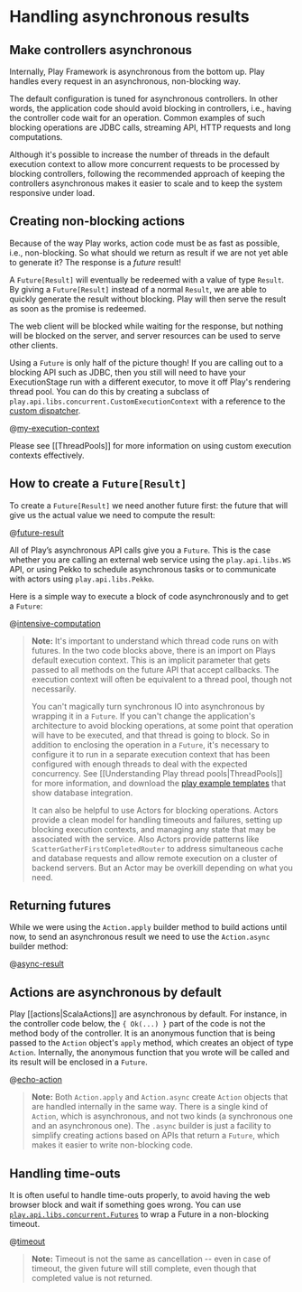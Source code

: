 <!--- Copyright (C) from 2022 The Play Framework Contributors <https://github.com/playframework>, 2011-2021 Lightbend Inc. <https://www.lightbend.com> -->

# Handling asynchronous results

## Make controllers asynchronous

Internally, Play Framework is asynchronous from the bottom up. Play handles every request in an asynchronous, non-blocking way.

The default configuration is tuned for asynchronous controllers. In other words, the application code should avoid blocking in controllers, i.e., having the controller code wait for an operation. Common examples of such blocking operations are JDBC calls, streaming API, HTTP requests and long computations.

Although it's possible to increase the number of threads in the default execution context to allow more concurrent requests to be processed by blocking controllers, following the recommended approach of keeping the controllers asynchronous makes it easier to scale and to keep the system responsive under load.

## Creating non-blocking actions

Because of the way Play works, action code must be as fast as possible, i.e., non-blocking. So what should we return as result if we are not yet able to generate it? The response is a *future* result!

A `Future[Result]` will eventually be redeemed with a value of type `Result`. By giving a `Future[Result]` instead of a normal `Result`, we are able to quickly generate the result without blocking. Play will then serve the result as soon as the promise is redeemed.

The web client will be blocked while waiting for the response, but nothing will be blocked on the server, and server resources can be used to serve other clients.

Using a `Future` is only half of the picture though!  If you are calling out to a blocking API such as JDBC, then you still will need to have your ExecutionStage run with a different executor, to move it off Play's rendering thread pool.  You can do this by creating a subclass of `play.api.libs.concurrent.CustomExecutionContext` with a reference to the [custom dispatcher](https://doc.akka.io/docs/akka/2.6/dispatchers.html?language=scala).

@[my-execution-context](code/ScalaAsync.scala)

Please see [[ThreadPools]] for more information on using custom execution contexts effectively.

## How to create a `Future[Result]`

To create a `Future[Result]` we need another future first: the future that will give us the actual value we need to compute the result:

@[future-result](code/ScalaAsync.scala)

All of Play’s asynchronous API calls give you a `Future`. This is the case whether you are calling an external web service using the `play.api.libs.WS` API, or using Pekko to schedule asynchronous tasks or to communicate with actors using `play.api.libs.Pekko`.

Here is a simple way to execute a block of code asynchronously and to get a `Future`:

@[intensive-computation](code/ScalaAsync.scala)

> **Note:** It's important to understand which thread code runs on with futures. In the two code blocks above, there is an import on Plays default execution context. This is an implicit parameter that gets passed to all methods on the future API that accept callbacks. The execution context will often be equivalent to a thread pool, though not necessarily.
>
> You can't magically turn synchronous IO into asynchronous by wrapping it in a `Future`. If you can't change the application's architecture to avoid blocking operations, at some point that operation will have to be executed, and that thread is going to block. So in addition to enclosing the operation in a `Future`, it's necessary to configure it to run in a separate execution context that has been configured with enough threads to deal with the expected concurrency. See [[Understanding Play thread pools|ThreadPools]] for more information, and download the [play example templates](https://playframework.com/download#examples) that show database integration.
>
> It can also be helpful to use Actors for blocking operations. Actors provide a clean model for handling timeouts and failures, setting up blocking execution contexts, and managing any state that may be associated with the service. Also Actors provide patterns like `ScatterGatherFirstCompletedRouter` to address simultaneous cache and database requests and allow remote execution on a cluster of backend servers. But an Actor may be overkill depending on what you need.

## Returning futures

While we were using the `Action.apply` builder method to build actions until now, to send an asynchronous result we need to use the `Action.async` builder method:

@[async-result](code/ScalaAsync.scala)

## Actions are asynchronous by default

Play [[actions|ScalaActions]] are asynchronous by default. For instance, in the controller code below, the `{ Ok(...) }` part of the code is not the method body of the controller. It is an anonymous function that is being passed to the `Action` object's `apply` method, which creates an object of type `Action`. Internally, the anonymous function that you wrote will be called and its result will be enclosed in a `Future`.

@[echo-action](../http/code/ScalaActions.scala)

> **Note:** Both `Action.apply` and `Action.async` create `Action` objects that are handled internally in the same way. There is a single kind of `Action`, which is asynchronous, and not two kinds (a synchronous one and an asynchronous one). The `.async` builder is just a facility to simplify creating actions based on APIs that return a `Future`, which makes it easier to write non-blocking code.

## Handling time-outs

It is often useful to handle time-outs properly, to avoid having the web browser block and wait if something goes wrong. You can use [`play.api.libs.concurrent.Futures`](api/scala/play/api/libs/concurrent/Futures.html) to wrap a Future in a non-blocking timeout.

@[timeout](code/ScalaAsync.scala)

> **Note:** Timeout is not the same as cancellation -- even in case of timeout, the given future will still complete, even though that completed value is not returned.
